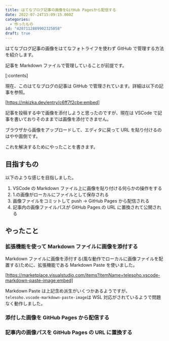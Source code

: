 ```yaml
---
title: はてなブログ記事の画像をGitHub Pagesから配信する
date: 2022-07-24T15:09:15.000Z
categories:
  - 作ったもの
id: "4207112889902325058"
draft: true
---
```


はてなブログ記事の画像をはてなフォトライフを使わず GitHub で管理する方法を紹介します。

記事を Markdown ファイルで管理していることが前提です。

<!-- more -->

[:contents]

現在、このはてなブログの記事は GitHub で管理されています。詳細は以下の記事を参照。

[https://mkizka.dev/entry/c6ff7f2cbe:embed]

記事を投稿する中で画像を添付しようと思ったのですが、現在は VSCode で記事を書いておりそのままでは画像を添付できません。

ブラウザから画像をアップロードして、エディタに戻って URL を貼り付けるのはやや面倒です。

これを解決するためにやったことを書きます。

## 目指すもの

以下のような感じを目指しました。

1. VSCode の Markdown ファイル上に画像を貼り付ける何らかの操作をする
2. 1.の画像がローカルにファイルとして保存される
3. 画像ファイルをコミットして push → GitHub Pages から配信される
4. 記事内の画像ファイルパスが GitHub Pages の URL に置換されて公開される

## やったこと

### 拡張機能を使って Markdown ファイルに画像を添付する

Markdown ファイルに画像を添付する(風な動作でローカルに画像ファイルを配置する)ために、拡張機能である Markdown Paste を使いました。

[https://marketplace.visualstudio.com/items?itemName=telesoho.vscode-markdown-paste-image:embed]

Markdown Paste は上記含め派生がいくつかあるようですが、`telesoho.vscode-markdown-paste-image`は WSL 対応がされているようで問題なく動作しました。

### 添付した画像を GitHub Pages から配信する

### 記事内の画像パスを GitHub Pages の URL に置換する
